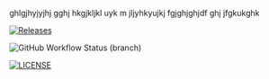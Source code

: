 ghlgjhyjyjhj
gghj
hkgjkljkl
uyk
m
jljyhkyujkj
fgjghjghjdf
ghj
jfgkukghk

[![Releases](https://img.shields.io/github/release/SandyMadill/sem/all.svg?style=flat-square)](https://github.com/SandyMadill/sem/releases)

![GitHub Workflow Status (branch)](https://img.shields.io/github/actions/workflow/status/SandyMadill/sem/main.yml?branch=master)

[![LICENSE](https://img.shields.io/github/license/SandyMadill/sem.svg?style=flat-square)](https://github.com/SandyMadill/sem/blob/master/LICENSE)


